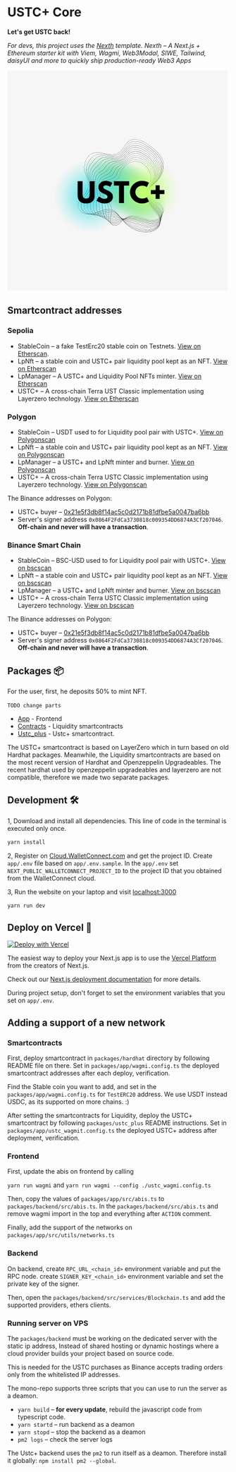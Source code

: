 # USTC+ Core

**Let's get USTC back!**

_For devs, this project uses the [Nexth](https://github.com/wslyvh/nexth) template. Nexth &ndash; A Next.js + Ethereum starter kit with Viem, Wagmi, Web3Modal, SIWE, Tailwind, daisyUI and more to quickly ship production-ready Web3 Apps_

![USTC Plus](./USTC_plus.png)

## Smartcontract addresses

### Sepolia

- StableCoin &ndash; a fake TestErc20 stable coin on Testnets. [View on Etherscan](https://sepolia.etherscan.io/token/0x32e5c809663f371ec25c7a21953647b448394aa3).
- LpNft &ndash; a stable coin and USTC+ pair liquidity pool kept as an NFT. [View on Etherscan](https://sepolia.etherscan.io/address/0x9885055bEb85A0D35B1fFb982Acfeaf61f340877)
- LpManager &ndash; A USTC+ and Liquidity Pool NFTs minter. [View on Etherscan](https://sepolia.etherscan.io/address/0xC72C2e40574C1279fC3D3aDC54C7e055D9727348)
- USTC+ &ndash; A cross-chain Terra UST Classic implementation using Layerzero technology. [View on Etherscan](https://sepolia.etherscan.io/token/0x05df326185A182274058a42cBe613c628f1506B4)

### Polygon

- StableCoin &ndash; USDT used to for Liquidity pool pair with USTC+. [View on Polygonscan](https://polygonscan.com/token/0xc2132d05d31c914a87c6611c10748aeb04b58e8f)
- LpNft &ndash; a stable coin and USTC+ pair liquidity pool kept as an NFT. [View on Polygonscan](https://polygonscan.com/address/0xF53dc83E9cE56612dd47cA24e7439C204B602A22)
- LpManager &ndash; a USTC+ and LpNft minter and burner. [View on Polygonscan](https://polygonscan.com/address/0xD4D1bcDED5ADd4DC3EE975C0feEFce8F244D15b6)
- USTC+ &ndash; A cross-chain Terra USTC Classic implementation using Layerzero technology. [View on Polygonscan](https://polygonscan.com/token/0x606689c20562aC06202B8AB2Ad9029c961C2E267)

The Binance addresses on Polygon:

- USTC+ buyer &ndash; [0x21e5f3db8f14ac5c0d2171b81dfbe5a0047ba6bb](https://polygonscan.com/address/0x21e5f3db8f14ac5c0d2171b81dfbe5a0047ba6bb)
- Server's signer address `0x0864F2FdCa3730818c009354DD6874A3Cf207046`. **Off-chain and never will have a transaction**.

### Binance Smart Chain

- StableCoin &ndash; BSC-USD used to for Liquidity pool pair with USTC+. [View on bscscan](https://bscscan.com/token/0x55d398326f99059fF775485246999027B3197955)
- LpNft &ndash; a stable coin and USTC+ pair liquidity pool kept as an NFT. [View on bscscan](https://bscscan.com/address/0x0564C3e8Fe23c5A6220A300c303f41e43D9be9e2)
- LpManager &ndash; a USTC+ and LpNft minter and burner. [View on bscscan](https://bscscan.com/address/0xCb3B96E8c57E90b8B74959c8475cD3245D02f053)
- USTC+ &ndash; A cross-chain Terra USTC Classic implementation using Layerzero technology. [View on bscscan](https://bscscan.com/token/0x354043962ff73c9c5a0b25f467cdf78f2a20e74d)

The Binance addresses on Polygon:

- USTC+ buyer &ndash; [0x21e5f3db8f14ac5c0d2171b81dfbe5a0047ba6bb](https://bscscan.com/address/0x21e5f3db8f14ac5c0d2171b81dfbe5a0047ba6bb)
- Server's signer address `0x0864F2FdCa3730818c009354DD6874A3Cf207046`. **Off-chain and never will have a transaction**.

## Packages 📦

For the user, first, he deposits 50% to mint NFT.

`TODO change parts`

- [App](./packages/app) - Frontend
- [Contracts](./packages/hardhat/) - Liquidity smartcontracts
- [Ustc_plus](./packages/ustc_plus/) - Ustc+ smartcontract.

The USTC+ smartcontract is based on LayerZero which in turn based on old Hardhat packages.
Meanwhile, the Liquidity smartcontracts are based on the most recent version of Hardhat and Openzeppelin Upgradeables.
The recent hardhat used by openzeppelin upgradeables and layerzero are not compatible, therefore we made two separate packages.

## Development 🛠️

1, Download and install all dependencies. This line of code in the terminal is executed only once.

```bash
yarn install
```

2, Register on [Cloud.WalletConnect.com](https://cloud.walletconnect.com/) and get the project ID.
Create `app/.env` file based on `app/.env.sample`.
In the `app/.env` set `NEXT_PUBLIC_WALLETCONNECT_PROJECT_ID` to the project ID that you obtained from the WalletConnect cloud.

3, Run the website on your laptop and visit [localhost:3000](http://localhost:3000/)

```bash
yarn run dev
```

## Deploy on Vercel 🚢

[![Deploy with Vercel](https://vercel.com/button)](https://vercel.com/new/clone?repository-url=https%3A%2F%2Fgithub.com%ustc-plus%2Fcore)

The easiest way to deploy your Next.js app is to use the [Vercel Platform](https://vercel.com/new?utm_medium=nexth&filter=next.js&utm_source=nexth&utm_campaign=nexth-readme) from the creators of Next.js.

Check out our [Next.js deployment documentation](https://nextjs.org/docs/deployment) for more details.

During project setup, don't forget to set the environment variables that you set on `app/.env`.

## Adding a support of a new network

### Smartcontracts

First, deploy smartcontract in `packages/hardhat` directory by following README file on there.
Set in `packages/app/wagmi.config.ts` the deployed smartcontract addresses after each deploy, verification.

Find the Stable coin you want to add, and set in the `packages/app/wagmi.config.ts` for `TestERC20` address.
We use USDT instead USDC, as its supported on more chains. :)

After setting the smartcontracts for Liquidity, deploy the USTC+ smartcontract by following `packages/ustc_plus` README instructions.
Set in `packages/app/ustc_wagmit.config.ts` the deployed USTC+ address after deployment, verification.

### Frontend

First, update the abis on frontend by calling

`yarn run wagmi` and `yarn run wagmi --config ./ustc_wagmi.config.ts`

Then, copy the values of `packages/app/src/abis.ts` to `packages/backend/src/abis.ts`.
In the `packages/backend/src/abis.ts` and remove wagmi import in the top and everything after `ACTION` comment.

Finally, add the support of the networks on `packages/app/src/utils/networks.ts`

### Backend

On backend, create `RPC_URL_<chain_id>` environment variable and put the RPC node.
create `SIGNER_KEY_<chain_id>` environment variable and set the private key of the signer.

Then, open the `packages/backend/src/services/Blockchain.ts` and add the supported providers, ethers clients.

### Running server on VPS

The `packages/backend` must be working on the dedicated server with the static ip address, Instead of shared hosting or dynamic hostings where a cloud provider builds your project based on source code.

This is needed for the USTC purchases as Binance accepts trading orders only from the whitelisted IP addresses.

The mono-repo supports three scripts that you can use to run the server as a deamon.

- `yarn build` &ndash; **for every update**, rebuild the javascript code from typescript code.
- `yarn startd` &ndash; run backend as a deamon
- `yarn stopd` &ndash; stop the backend as a deamon
- `pm2 logs` &ndash; check the server logs

The Ustc+ backend uses the `pm2` to run itself as a deamon.
Therefore install it globally: `npm install pm2 --global`.
